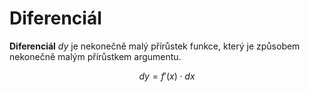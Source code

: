 # Diferenciál
__Diferenciál__ $dy$ je nekonečně malý přírůstek funkce, který je způsobem nekonečně malým přírůstkem argumentu.

$$
    dy = f'(x) \cdot dx
$$